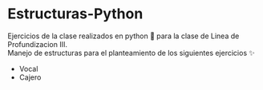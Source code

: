 # Estructuras-Python
Ejercicios de la clase realizados en python 🐍 para la clase de Linea de Profundizacion III. <br>
Manejo de estructuras para el planteamiento de los siguientes ejercicios ✨<br>
* Vocal
* Cajero